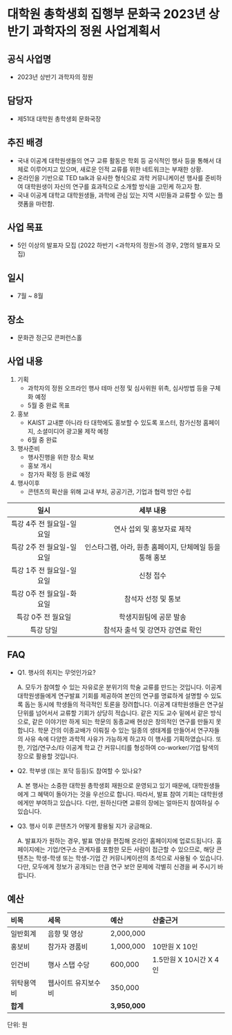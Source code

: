 
대학원 총학생회 집행부 문화국 2023년 상반기 과학자의 정원 사업계획서
===

## 공식 사업명
- 2023년 상반기 과학자의 정원

## 담당자
- 제51대 대학원 총학생회 문화국장

## 추진 배경
- 국내 이공계 대학원생들의 연구 교류 활동은 학회 등 공식적인 행사 등을 통해서 대체로 이루어지고 있으며, 새로운 인적 교류를 위한 네트워크는 부재한 상황.
- 온라인을 기반으로 TED talk과 유사한 형식으로 과학 커뮤니케이션 행사를 준비하여 대학원생이 자신의 연구를 효과적으로 소개할 방식을 고민케 하고자 함.
- 국내 이공계 대학교 대학원생들, 과학에 관심 있는 지역 시민들과 교류할 수 있는 플랫폼을 마련함.

## 사업 목표
- 5인 이상의 발표자 모집 (2022 하반기 <과학자의 정원>의 경우, 2명의 발표자 모집)

## 일시
- 7월 ~ 8월

## 장소
- 문화관 정근모 콘퍼런스홀

## 사업 내용
1.  기획
    -   과학자의 정원 오프라인 행사 테마 선정 및 심사위원 위촉, 심사방법 등을 구체화 예정
    -   5월 중 완료 목표
2.  홍보
    -   KAIST 교내뿐 아니라 타 대학에도 홍보할 수 있도록 포스터, 참가신청 홈페이지, 소셜미디어 광고물 제작 예정
    -   6월 중 완료
3.  행사준비
    -   행사진행을 위한 장소 확보
    -   홍보 개시
    -   참가자 확정 등 완료 예정
4.  행사이후
    - 콘텐츠의 확산을 위해 교내 부처, 공공기관, 기업과 협력 방안 수립
    
|  **일시** | **세부 내용** |
|:----------:|:------------:|
|특강 4주 전 월요일-일요일 | 연사 섭외 및 홍보자료 제작 |
|특강 2주 전 월요일-일요일 | 인스타그램, 아라, 원총 홈페이지, 단체메일 등을 통해 홍보 |
|특강 1주 전 월요일-일요일 | 신청 접수 |
|특강 0주 전 월요일-화요일 | 참석자 선정 및 통보 |
|특강 0주 전 월요일 | 학생지원팀에 공문 발송 |
|특강 당일 | 참석자 출석 및 강연자 강연료 확인 |


## FAQ
- Q1. 행사의 취지는 무엇인가요?

    A. 모두가 참여할 수 있는 자유로운 분위기의 학술 교류를 만드는 것입니다. 이공계 대학원생들에게 연구발표 기회를 제공하여 본인의 연구를 명료하게 설명할 수 있도록 돕는 동시에 학생들의 적극적인 토론을 장려합니다. 이공계 대학원생들은 연구실 단위를 넘어서서 교류할 기회가 상당히 적습니다. 같은 지도 교수 밑에서 같은 방식으로, 같은 이야기만 하게 되는 학문의 동종교배 현상은 창의적인 연구를 만들지 못합니다. 학문 간의 이종교배가 이뤄질 수 있는 일종의 생태계를 만들어서 연구자들의 사유 속에 다양한 과학적 사유가 가능하게 하고자 이 행사를 기획하였습니다. 또한, 기업/연구소/타 이공계 학교 간 커뮤니티를 형성하여 co-worker/기업 탐색의 장으로 활용할 것입니다.

- Q2. 학부생 (또는 포닥 등등)도 참여할 수 있나요? 

    A. 본 행사는 소중한 대학원 총학생회 재원으로 운영되고 있기 때문에, 대학원생들에게 그 혜택이 돌아가는 것을 우선으로 합니다. 따라서, 발표 참여 기회는 대학원생에게만 부여하고 있습니다. 다만, 원하신다면 교류의 장에는 얼마든지 참여하실 수 있습니다.

- Q3. 행사 이후 콘텐츠가 어떻게 활용될 지가 궁금해요.

    A. 발표자가 원하는 경우, 발표 영상을 편집해 온라인 홈페이지에 업로드됩니다. 홈페이지에는 기업/연구소 관계자를 포함한 모든 사람이 접근할 수 있으므로, 해당 콘텐츠는 학생-학생 또는 학생-기업 간 커뮤니케이션의 초석으로 사용될 수 있습니다. 다만, 모두에게 정보가 공개되는 만큼 연구 보안 문제에 각별히 신경을 써 주시기 바랍니다.


## 예산
|  **비목** |   **세목**   | **예산** | **산출근거** |
|:-----------|:--------------------|:----------|:-----------------|
| 일반회계  | 음향 및 영상       | 2,000,000 |     |
| 홍보비     | 참가자 경품비       | 1,000,000 | 10만원 X 10인       |
| 인건비     | 행사 스탭 수당      | 600,000   | 1.5만원 X 10시간 X 4인 |
| 위탁용역비 | 웹사이트 유지보수비 | 350,000   |     |
| **합계**       |                     | **3,950,000** |                  |

단위: 원
